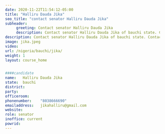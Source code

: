 ```yaml
---
date: 2020-11-22T11:54:12-05:00
title: "Halliru Dauda Jika"
seo_title: "contact senator Halliru Dauda Jika"
subheader:
     greeting: Contact senator Halliru Dauda Jika 
     description: Contact senator Halliru Dauda Jika of bauchi state. Contact information for Halliru Dauda Jika includes email address, phone number, and mailing address.
description: Contact senator Halliru Dauda Jika of bauchi state. Contact information for Halliru Dauda Jika includes email address, phone number, and mailing address.
image: jika.jpeg
video: 
url: /nigeria/bauchi/jika/
weight: 1
layout: course_home


####candidate
name:	Halliru Dauda Jika
state:	bauchi
district: 
party:	
officeroom:	
phonenumber:	"8038666690"
emailaddress:	jikahalliru@gmail.com
website:	
role: senator
inoffice: current
powrid: 
---
```


